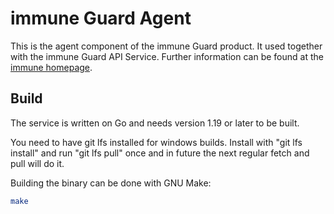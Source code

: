 immune Guard Agent
==================

This is the agent component of the immune Guard product.
It used together with the immune Guard API Service. Further information
can be found at the [immune homepage](https://immu.ne/).

Build
-----
The service is written on Go and needs version 1.19 or later to be built.

You need to have git lfs installed for windows builds. Install with "git lfs install"
and run "git lfs pull" once and in future the next regular fetch and pull will do it.

Building the binary can be done with GNU Make:

```bash
make
```
